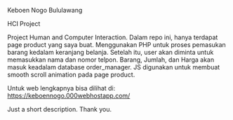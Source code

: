 Keboen Nogo Bululawang

HCI Project

Project Human and Computer Interaction. Dalam repo ini, hanya terdapat page product yang saya buat. Menggunakan PHP untuk proses pemasukan barang kedalam keranjang belanja. Setelah itu, user akan diminta untuk memasukkan nama dan nomor telpon. Barang, Jumlah, dan Harga akan masuk keadalam database order_manager. JS digunakan untuk membuat smooth scroll animation pada page product.

Untuk web lengkapnya bisa dilihat di: https://keboennogo.000webhostapp.com/

Just a short description. Thank you.
